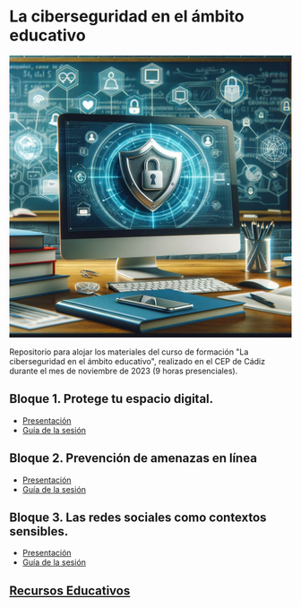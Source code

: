 # La ciberseguridad en el ámbito educativo

<p align="center">
  <img src="assets/ciberseguridad_ambito_educativo.png" alt="Cover Hacking ético">
</p>

Repositorio para alojar los materiales del curso de formación "La ciberseguridad en el ámbito educativo", realizado en el CEP de Cádiz durante el mes de noviembre de 2023 (9 horas presenciales).


## Bloque 1. Protege tu espacio digital.

* [Presentación](https://0xmrivas.github.io/ciberseguridad-ambito-educativo/slides/sesion1)
* [Guía de la sesión](https://0xmrivas.github.io/ciberseguridad-ambito-educativo/docs/bloques/bloque1)

## Bloque 2. Prevención de amenazas en línea 

* [Presentación](https://0xmrivas.github.io/ciberseguridad-ambito-educativo/slides/sesion2)
* [Guía de la sesión](https://0xmrivas.github.io/ciberseguridad-ambito-educativo/docs/bloques/bloque2)

## Bloque 3. Las redes sociales como contextos sensibles.

* [Presentación](https://0xmrivas.github.io/ciberseguridad-ambito-educativo/slides/sesion3)
* [Guía de la sesión](https://0xmrivas.github.io/ciberseguridad-ambito-educativo/docs/bloques/bloque3)

## [Recursos Educativos](https://0xmrivas.github.io/ciberseguridad-ambito-educativo/docs/bloques/recursosEducativos/)

